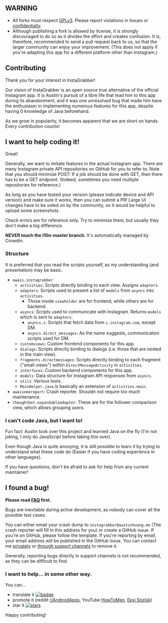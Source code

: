 ## WARNING

* All forks must respect [GPLv3](https://www.gnu.org/licenses/gpl-3.0.html). Please report violations in Issues or [confidentially](https://austinhuang.me/#hey-you-look-cool).
* Although publishing a fork is allowed by license, it is strongly discouraged to do so as it divides the effort and creates confusion. It is, therefore, recommended to send a pull request back to us, so that the larger community can enjoy your improvement. (This does not apply if you're adapting this app for a different platform other than Instagram.)

## Contributing

Thank you for your interest in InstaGrabber!

Our vision of InstaGrabber is an open source true alternative of the official Instagram app. It is Austin's pursuit of a libre life that lead him to this app during its abandonment, and it was one unresolved bug that made him have the enthusiasm in implementing numerous features for this app, despite having 0 knowledge of Java beforehand.

As we grow in popularity, it becomes apparent that we are short on hands. Every contribution counts!

## I want to help coding it!

Great!

Generally, we want to imitate features in the actual Instagram app. There are many Instagram private API repositories on GitHub for you to refer to. Note that you should minimize POST: If a job should be done with GET, then there has to be a GET endpoint. (Indeed, sometimes you need multiple repositories for reference.)

As long as you have tested your version (please indicate device and API version) and make sure it works, then you can submit a PR! Large UI changes have to be voted on by the community, so it would be helpful to upload some screenshots.

Check errors are for reference only. Try to minimize them, but usually they don't make a big difference.

**NEVER touch the l10n-master branch.** It's automatically managed by Crowdin.

### Structure

It is preferred that you read the scripts yourself, as my understanding (and presentation) may be basic.

* `awais.instagrabber`
  * `activities`: Scripts directly binding to each view. Assigns `adapters`.
  * `adapters`: Scripts used to present a list of `models` from `asyncs` into `activities`.
    * Those inside `viewholder` are for frontend, while others are for backend.
  * `asyncs`: Scripts used to communicate with Instagram. Returns `models` which is sent to `adapters`.
    * `asyncs.i`: Scripts that fetch data from `i.instagram.com`, except DM.
    * `asyncs.direct_messages`: As the name suggests, communication scripts used for DM.
  * `customviews`: Custom frontend components for this app.
  * `dialogs`: Scripts directly binding to dialogs (i.e. those that are nested in the main view).
  * `fragments.directmessages`: Scripts directly binding to each fragment ("small views") within `DirectMessageActivity` in `activities`.
  * `interfaces`: Custom backend components for this app.
  * `models`: Data structure for Instagram API responses from `asyncs`.
  * `utils`: Various tools.
  * `MainHelper.java` is basically an extension of `activities.main`.
* `awaisomereport`: Crash reporter. Shouldn not require too much maintenance.
* `thoughtbot.expandableadapter`: These are for the follower comparison view, which allows grouping users.

### I can't code Java, but I want to!

Fun fact: Austin took over this project and learned Java on the fly (I'm not joking, I only do JavaScript before taking this over).

Even though Java is quite annoying, it is still possible to learn it by trying to understand what these code do (Easier if you have coding experience in other languages).

If you have questions, don't be afraid to ask for help from any current maintainer!

## I found a bug!

**Please read [FAQ](https://instagrabber.austinhuang.me/faq) first.**

Bugs are inevitable during active development, as nobody can cover all the possible test cases. 

You can either email your crash dump to `instagrabber@austinhuang.me` (The crash reporter will fill in this address for you) or create a GitHub issue. If you're on GitHub, please follow the template. If you're reporting by email, your email address will be published in the GitHub issue. You can contact me [privately](https://austinhuang.me/#hey-you-look-cool) or [through support channels](https://instagrabber.austinhuang.me/#what-can-i-do) to remove it.

Generally, reporting bugs directly in support channels is not recommended, as they can be difficult to find.

### I want to help... in some other way.

You can...

* translate it [![badge](https://badges.crowdin.net/instagrabber/localized.svg)](https://crowdin.com/project/instagrabber)
* promote it (reddit [r/AndroidApps](https://www.reddit.com/r/androidapps/comments/i30tpp/instagrabber_an_open_source_instagram_client/), YouTube [HowToMen](https://www.youtube.com/watch?v=1Um2ZJG_mB4), [Ekşi Sözlük](https://eksisozluk.com/instagrabber--6643143))
* star it [![stars](https://img.shields.io/github/stars/austinhuang0131/instagrabber.svg?style=social&label=Star)](https://github.com/austinhuang0131/instagrabber/stargazers)

Happy contributing!
